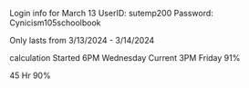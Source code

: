 Login info for March 13
UserID: sutemp200
Password: Cynicism105schoolbook

Only lasts from 3/13/2024 - 3/14/2024


calculation
Started 6PM Wednesday
Current 3PM Friday 91%

45 Hr 90%